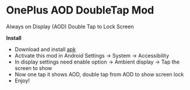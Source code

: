 # OnePlus AOD DoubleTap Mod
Always on Display (AOD) Double Tap to Lock Screen

**Install**  
- Download and install [apk](https://github.com/XJIOP/OnePlus-AOD-DoubleTap-Mod/releases)
- Activate this mod in Android Settings -> System -> Accessibility
- In display settings need enable option -> Ambient display -> Tap the screen to show
- Now one tap it shows AOD, double tap from AOD to show screen lock
- Enjoy!
